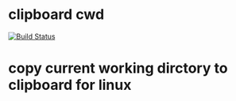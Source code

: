 # clipboard cwd
[![Build Status](https://travis-ci.org/mehrati/ccwd.svg?branch=master)](https://travis-ci.org/mehrati/ccwd)
# copy current working dirctory to clipboard for linux
